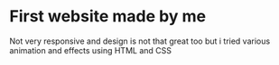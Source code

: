 # First website made by me
Not very responsive and design is not that great too but i tried various animation and effects using HTML and CSS
